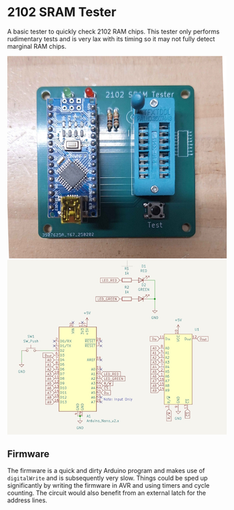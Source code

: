 # 2102 SRAM Tester #

A basic tester to quickly check 2102 RAM chips. This tester only performs rudimentary tests and is very lax with its timing so it may not fully detect marginal RAM chips.

![RAM tester PCB](/images/tester.jpg)
![RAM schematics](/images/schematic.jpg)

## Firmware ##
The firmware is a quick and dirty Arduino program and makes use of `digitalWrite` and is subsequently very slow. Things could be sped up significantly by writing the firmware in AVR and using timers and cycle counting. The circuit would also benefit from an external latch for the address lines.
